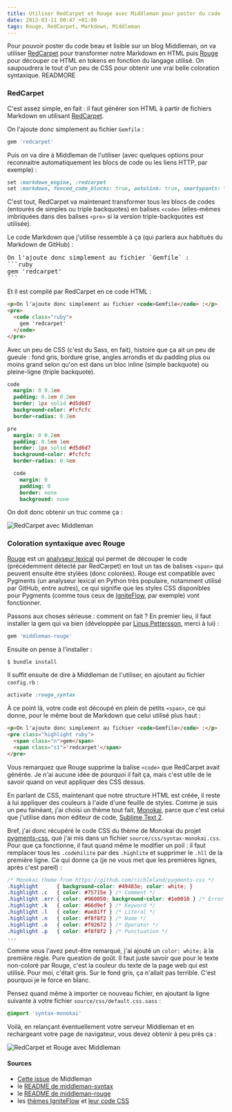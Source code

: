 ```yaml
---
title: Utiliser RedCarpet et Rouge avec Middleman pour poster du code
date: 2013-03-11 00:47 +01:00
tags: Rouge, RedCarpet, Markdown, Middleman
---
```


Pour pouvoir poster du code beau et lisible sur un blog Middleman, on va utiliser [RedCarpet](https://github.com/vmg/redcarpet) pour transformer notre Markdown en HTML puis [Rouge](https://github.com/jayferd/rouge) pour découper ce HTML en tokens en fonction du langage utilisé. On saupoudrera le tout d'un peu de CSS pour obtenir une vrai belle coloration syntaxique.
READMORE

### RedCarpet

C'est assez simple, en fait : il faut générer son HTML à partir de fichiers Markdown en utilisant [RedCarpet](https://github.com/vmg/redcarpet).

On l'ajoute donc simplement au fichier `Gemfile` :
```ruby
gem 'redcarpet'
```

Puis on va dire à Middleman de l'utiliser (avec quelques options pour reconnaitre automatiquement les blocs de code ou les liens HTTP, par exemple) :
```ruby
set :markdown_engine, :redcarpet
set :markdown, fenced_code_blocks: true, autolink: true, smartypants: true, gh_blockcode: true, lax_spacing: true
```

C'est tout, RedCarpet va maintenant transformer tous les blocs de codes (entourés de simples ou triple backquotes) en balises `<code>` (elles-mêmes imbriquées dans des balises `<pre>` si la version triple-backquotes est utilisée).

Le code Markdown que j'utilise ressemble à ça (qui parlera aux habitués du Markdown de GitHub) :
<pre class="highlight">
On l'ajoute donc simplement au fichier `Gemfile` :
```ruby
gem 'redcarpet'
```
</pre>

Et il est compilé par RedCarpet en ce code HTML :
```html
<p>On l'ajoute donc simplement au fichier <code>Gemfile</code> :</p>
<pre>
  <code class="ruby">
    gem 'redcarpet'
  </code>
</pre>
```

Avec un peu de CSS (c'est du Sass, en fait), histoire que ça ait un peu de gueule : fond gris, bordure grise, angles arrondis et du padding plus ou moins grand selon qu'on est dans un bloc inline (simple backquote) ou pleine-ligne (triple backquote).

```sass
code
  margin: 0 0.1em
  padding: 0.1em 0.2em
  border: 1px solid #d5d6d7
  background-color: #fcfcfc
  border-radius: 0.2em

pre
  margin: 0 0.2em
  padding: 0.5em 1em
  border: 1px solid #d5d6d7
  background-color: #fcfcfc
  border-radius: 0.4em

  code
    margin: 0
    padding: 0
    border: none
    background: none
```

On doit donc obtenir un truc comme ça :

![RedCarpet avec Middleman](middleman-redcarpet.png "RedCarpet avec Middleman")

### Coloration syntaxique avec Rouge

[Rouge](https://github.com/jayferd/rouge) est un [analyseur lexical](http://fr.wikipedia.org/wiki/Analyse_lexicale) qui permet de découper le code (précédemment détecté par RedCarpet) en tout un tas de balises `<span>` qui peuvent ensuite être stylées (donc colorées). Rouge est compatible avec Pygments (un analyseur lexical en Python très populaire, notamment utilisé par GitHub, entre autres), ce qui signifie que les styles CSS disponibles pour Pygments (comme tous ceux de [IgniteFlow](http://igniteflow.com/pygments/themes), par exemple) vont fonctionner.

Passons aux choses sérieuse : comment on fait ? En premier lieu, il faut installer la gem qui va bien (développée par [Linus Pettersson](https://github.com/Linuus), merci à lui) :
```ruby
gem 'middleman-rouge'
```

Ensuite on pense à l'installer :
```sh
$ bundle install
```

Il suffit ensuite de dire à Middleman de l'utiliser, en ajoutant au fichier `config.rb` :
```ruby
activate :rouge_syntax
```

À ce point là, votre code est découpé en plein de petits `<span>`, ce qui donne, pour le même bout de Markdown que celui utilisé plus haut :
```html
<p>On l'ajoute donc simplement au fichier <code>Gemfile</code> :</p>
<pre class="highlight ruby">
  <span class="n">gem</span>
  <span class="s1">'redcarpet'</span>
</pre>
```

Vous remarquez que Rouge supprime la balise `<code>` que RedCarpet avait générée. Je n'ai aucune idée de pourquoi il fait ça, mais c'est utile de le savoir quand on veut appliquer des CSS dessus.

En parlant de CSS, maintenant que notre structure HTML est créée, il reste à lui appliquer des couleurs à l'aide d'une feuille de styles. Comme je suis un peu fainéant, j'ai choisi un thème tout fait, [Monokai](http://studiostyl.es/schemes/monokai), parce que c'est celui que j'utilise dans mon éditeur de code, [Sublime Text 2](http://www.sublimetext.com/2).

Bref, j'ai donc récupéré le code CSS du thème de Monokai du projet [pygments-css](https://github.com/richleland/pygments-css), que j'ai mis dans un fichier `source/css/syntax-monokai.css`. Pour que ça fonctionne, il faut quand même le modifier un poil : il faut remplacer tous les `.codehilite` par des `.highlite` et supprimer le `.hll` de la première ligne. Ce qui donne ça (je ne vous met que les premières lignes, après c'est pareil) :
```css
/* Monokai theme from https://github.com/richleland/pygments-css */
.highlight      { background-color: #49483e; color: white; }
.highlight .c   { color: #75715e } /* Comment */
.highlight .err { color: #960050; background-color: #1e0010 } /* Error */
.highlight .k   { color: #66d9ef } /* Keyword */
.highlight .l   { color: #ae81ff } /* Literal */
.highlight .n   { color: #f8f8f2 } /* Name */
.highlight .o   { color: #f92672 } /* Operator */
.highlight .p   { color: #f8f8f2 } /* Punctuation */
...
```

Comme vous l'avez peut-être remarqué, j'ai ajouté un `color: white;` à la première règle. Pure question de goût. Il faut juste savoir que pour le texte non-coloré par Rouge, c'est la couleur du texte de la page web qui est utilisé. Pour moi, c'était gris. Sur le fond gris, ça n'allait pas terrible. C'est pourquoi je le force en blanc.

Pensez quand même à importer ce nouveau fichier, en ajoutant la ligne suivante à votre fichier `source/css/default.css.sass` :
```sass
@import 'syntax-monokai'
```

Voilà, en relançant éventuellement votre serveur Middleman et en rechargeant votre page de navigateur, vous devez obtenir à peu près ça :

![RedCarpet et Rouge avec Middleman](middleman-redcarpet-rouge.png "RedCarpet et Rouge avec Middleman")

#### Sources
* [Cette issue](https://github.com/middleman/middleman/issues/577) de Middleman
* le [README de middleman-syntax](https://github.com/middleman/middleman-syntax)
* le [README de middleman-rouge](https://github.com/Linuus/middleman-rouge)
* les [thèmes IgniteFlow](http://igniteflow.com/pygments/themes) et [leur code CSS](https://github.com/richleland/pygments-css)
